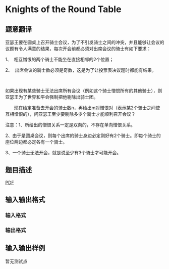 # Knights of the Round Table

## 题意翻译

亚瑟王要在圆桌上召开骑士会议，为了不引发骑士之间的冲突，并且能够让会议的议题有令人满意的结果，每次开会前都必须对出席会议的骑士有如下要求：

1、  相互憎恨的两个骑士不能坐在直接相邻的2个位置；

2、  出席会议的骑士数必须是奇数，这是为了让投票表决议题时都能有结果。

 

如果出现有某些骑士无法出席所有会议（例如这个骑士憎恨所有的其他骑士），则亚瑟王为了世界和平会强制把他剔除出骑士团。

       现在给定准备去开会的骑士数n，再给出m对憎恨对（表示某2个骑士之间使互相憎恨的），问亚瑟王至少要剔除多少个骑士才能顺利召开会议？

注意：1、所给出的憎恨关系一定是双向的，不存在单向憎恨关系。

2、由于是圆桌会议，则每个出席的骑士身边必定刚好有2个骑士。即每个骑士的座位两边都必定各有一个骑士。

3、一个骑士无法开会，就是说至少有3个骑士才可能开会。

## 题目描述

[problemUrl]: https://uva.onlinejudge.org/index.php?option=com_onlinejudge&Itemid=8&category=446&page=show_problem&problem=4110

[PDF](https://uva.onlinejudge.org/external/13/p1364.pdf)

## 输入输出格式

### 输入格式

### 输出格式

## 输入输出样例

暂无测试点

